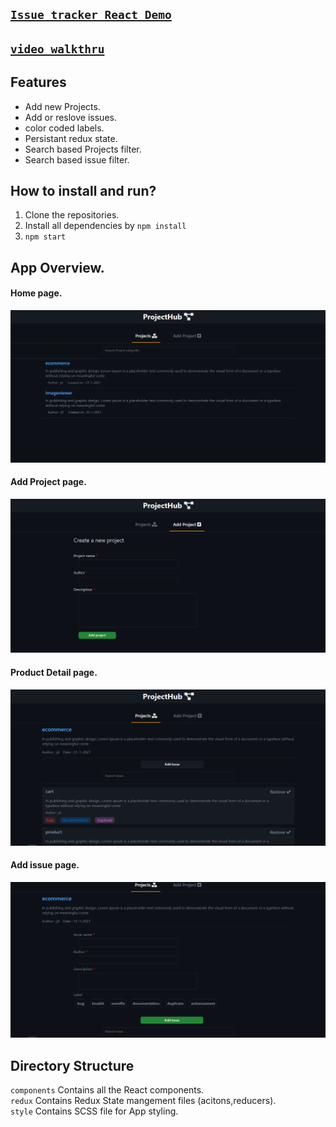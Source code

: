 ## [`Issue tracker React Demo`](https://devilzer.github.io/issue-tracker/)
## [`video walkthru`](https://drive.google.com/file/d/1ZLQatbCm9U2qtFG_GmNXsaQh_LdyAjLD/view?usp=sharing)

## Features

* Add new Projects.
* Add or reslove issues.
* color coded labels.
* Persistant redux state.
* Search based Projects filter.
* Search based issue filter.

## How to install and run?

1. Clone the repositories.
2. Install all dependencies by `npm install`
3. `npm start`

## App Overview.

#### Home page.
<img src="screenshots/home.png"/><br/>

#### Add Project page.
<img src="screenshots/addP.png"/><br/>

#### Product Detail page.
<img src="screenshots/pd.png"/><br/>

#### Add issue page.
<img src="screenshots/addI.png"/><br/>

## Directory Structure
`components` Contains all the React components.<br/>
`redux` Contains Redux State mangement files (acitons,reducers).<br/>
`style` Contains SCSS file for App styling.<br/>
